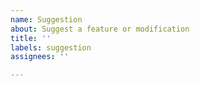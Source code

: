 ```yaml
---
name: Suggestion
about: Suggest a feature or modification
title: ''
labels: suggestion
assignees: ''

---
```


